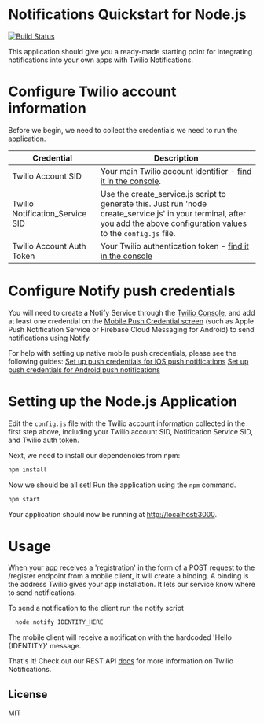 # Notifications Quickstart for Node.js
[![Build Status](https://travis-ci.org/TwilioDevEd/notifications-quickstart-node.svg?branch=master)](https://travis-ci.org/TwilioDevEd/notifications-quickstart-node)

This application should give you a ready-made starting point for integrating notifications into your
own apps with Twilio Notifications.

# Configure Twilio account information
Before we begin, we need to collect the credentials we need to run the application.

Credential | Description
---------- | -----------
Twilio Account SID | Your main Twilio account identifier - [find it in the console](https://www.twilio.com/console).
Twilio Notification_Service SID | Use the create_service.js script to generate this. Just run 'node create_service.js' in your terminal, after you add the above configuration values to the `config.js` file.
Twilio Account Auth Token | Your Twilio authentication token - [find it in the console](https://www.twilio.com/console)

# Configure Notify push credentials
You will need to create a Notify Service through the [Twilio Console](https://www.twilio.com/console/notify/services), and add at least one credential on the [Mobile Push Credential screen](https://www.twilio.com/console/notify/credentials) (such as Apple Push Notification Service or Firebase Cloud Messaging for Android) to send notifications using Notify.

For help with setting up native mobile push credentials, please see the following guides:
[Set up push credentials for iOS push notifications](https://www.twilio.com/docs/api/chat/guides/push-notifications-ios)
[Set up push credentials for Android push notifications](https://www.twilio.com/docs/api/chat/guides/push-notifications-android)

# Setting up the Node.js Application

Edit the `config.js` file with the Twilio account information collected in the first step above, including your Twilio account SID, Notification Service SID, and Twilio auth token.

Next, we need to install our dependencies from npm:

```bash
npm install
```

Now we should be all set! Run the application using the `npm` command.

```bash
npm start
```

Your application should now be running at [http://localhost:3000](http://localhost:3000).

# Usage

When your app receives a 'registration' in the form of a POST request to the /register endpoint from a mobile client, it will create a binding. A binding is the address Twilio gives your app installation. It lets our service know where to send notifications.

To send a notification to the client run the notify script

```bash
  node notify IDENTITY_HERE
```

The mobile client will receive a notification with the hardcoded 'Hello {IDENTITY}' message.

That's it! Check out our REST API [docs](http://www.local.twilio.com/docs/api/notifications/rest/overview) for more information on Twilio Notifications.

## License

MIT
